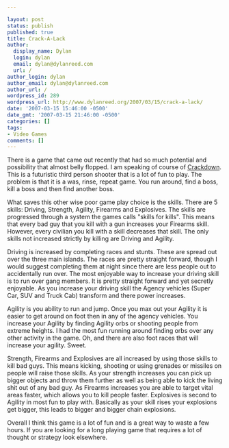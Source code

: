```yaml
---

layout: post
status: publish
published: true
title: Crack-A-Lack
author:
  display_name: Dylan
  login: dylan
  email: dylan@dylanreed.com
  url: /
author_login: dylan
author_email: dylan@dylanreed.com
author_url: /
wordpress_id: 289
wordpress_url: http://www.dylanreed.org/2007/03/15/crack-a-lack/
date: '2007-03-15 15:46:00 -0500'
date_gmt: '2007-03-15 21:46:00 -0500'
categories: []
tags:
- Video Games
comments: []
---
```


There is a game that came out recently that had so much potential and possibility that almost belly flopped. I am speaking of course of [Crackdown][1]. This is a futuristic third person shooter that is a lot of fun to play. The problem is that it is a was, rinse, repeat game. You run around, find a boss, kill a boss and then find another boss.

   [1]: http://www.amazon.com/Microsoft-Crackdown/dp/B000HCQK0A/ref=pd_bbs_sr_1/002-3393638-4322433?ie=UTF8&s=videogames&qid=1173993951&sr=8-1

What saves this other wise poor game play choice is the skills. There are 5 skills: Driving, Strength, Agility, Firearms and Explosives. The skills are progressed through a system the games calls "skills for kills". This means that every bad guy that you kill with a gun increases your Firearms skill. However, every civilian you kill with a skill decreases that skill. The only skills not increased strictly by killing are Driving and Agility.

Driving is increased by completing races and stunts. These are spread out over the three main islands. The races are pretty straight forward, though I would suggest completing them at night since there are less people out to accidentally run over. The most enjoyable way to increase your driving skill is to run over gang members. It is pretty straight forward and yet secretly enjoyable. As you increase your driving skill the Agency vehicles (Super Car, SUV and Truck Cab) transform and there power increases.

Agility is you ability to run and jump. Once you max out your Agility it is easier to get around on foot then in any of the agency vehicles. You increase your Agility by finding Agility orbs or shooting people from extreme heights. I had the most fun running around finding orbs over any other activity in the game. Oh, and there are also foot races that will increase your agility. Sweet.

Strength, Firearms and Explosives are all increased by using those skills to kill bad guys. This means kicking, shooting or using grenades or missiles on people will raise those skills. As your strength increases you can pick up bigger objects and throw them further as well as being able to kick the living shit out of any bad guy. As Firearms increases you are able to target vital areas faster, which allows you to kill people faster. Explosives is second to Agility in most fun to play with. Basically as your skill rises your explosions get bigger, this leads to bigger and bigger chain explosions.

Overall I think this game is a lot of fun and is a great way to waste a few hours. If you are looking for a long playing game that requires a lot of thought or strategy look elsewhere.
